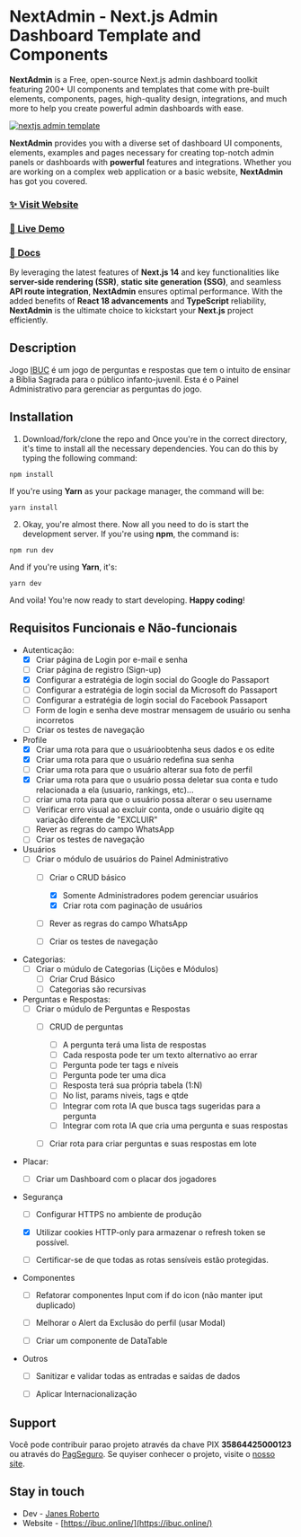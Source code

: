# NextAdmin - Next.js Admin Dashboard Template and Components

**NextAdmin** is a Free, open-source Next.js admin dashboard toolkit featuring 200+ UI components and templates that come with pre-built elements, components, pages, high-quality design, integrations, and much more to help you create powerful admin dashboards with ease.


[![nextjs admin template](https://cdn.pimjo.com/nextadmin-2.png)](https://nextadmin.co/)


**NextAdmin** provides you with a diverse set of dashboard UI components, elements, examples and pages necessary for creating top-notch admin panels or dashboards with **powerful** features and integrations. Whether you are working on a complex web application or a basic website, **NextAdmin** has got you covered.

### [✨ Visit Website](https://nextadmin.co/)
### [🚀 Live Demo](https://demo.nextadmin.co/)
### [📖 Docs](https://docs.nextadmin.co/)

By leveraging the latest features of **Next.js 14** and key functionalities like **server-side rendering (SSR)**, **static site generation (SSG)**, and seamless **API route integration**, **NextAdmin** ensures optimal performance. With the added benefits of **React 18 advancements** and **TypeScript** reliability, **NextAdmin** is the ultimate choice to kickstart your **Next.js** project efficiently.

## Description

Jogo [IBUC](https://ibuc.online) é um jogo de perguntas e respostas que tem o intuito de ensinar a Bíblia Sagrada para o público infanto-juvenil. Esta é o Painel Administrativo para gerenciar as perguntas do jogo.

## Installation

1. Download/fork/clone the repo and Once you're in the correct directory, it's time to install all the necessary dependencies. You can do this by typing the following command:

```
npm install
```
If you're using **Yarn** as your package manager, the command will be:

```
yarn install
```

2. Okay, you're almost there. Now all you need to do is start the development server. If you're using **npm**, the command is:

```
npm run dev
```
And if you're using **Yarn**, it's:

```
yarn dev
```

And voila! You're now ready to start developing. **Happy coding**!

## Requisitos Funcionais e Não-funcionais

- Autenticação:
  - [x] Criar página de Login por e-mail e senha
  - [ ] Criar página de registro (Sign-up)
  - [x] Configurar a estratégia de login social do Google do Passaport
  - [ ] Configurar a estratégia de login social da Microsoft do Passaport
  - [ ] Configurar a estratégia de login social do Facebook Passaport
  - [ ] Form de login e senha deve mostrar mensagem de usuário ou senha incorretos
  - [ ] Criar os testes de navegação

- Profile
  - [x] Criar uma rota para que o usuárioobtenha seus dados e os edite
  - [x] Criar uma rota para que o usuário redefina sua senha
  - [ ] Criar uma rota para que o usuário alterar sua foto de perfil
  - [x] Criar uma rota para que o usuário possa deletar sua conta e tudo relacionada a ela (usuario, rankings, etc)...
  - [ ] criar uma rota para que o usuário possa alterar o seu username
  - [ ] Verificar erro visual ao excluir conta, onde o usuário digite qq variação diferente de "EXCLUIR"
  - [ ] Rever as regras do campo WhatsApp
  - [ ] Criar os testes de navegação

- Usuários
  - [ ] Criar o módulo de usuários do Painel Administrativo
    - [ ] Criar o CRUD básico
      - [x] Somente Administradores podem gerenciar usuários
      - [x] Criar rota com paginação de usuários
    - [ ] Rever as regras do campo WhatsApp
    - [ ] Criar os testes de navegação


- Categorias:
  - [ ] Criar o múdulo de Categorias (Lições e Módulos)
    - [ ] Criar Crud Básico
    - [ ] Categorias são recursivas

- Perguntas e Respostas:
  - [ ] Criar o múdulo de Perguntas e Respostas
    - [ ] CRUD de perguntas
      - [ ] A pergunta terá uma lista de respostas
      - [ ] Cada resposta pode ter um texto alternativo ao errar
      - [ ] Pergunta pode ter tags e níveis
      - [ ] Pergunta pode ter uma dica
      - [ ] Resposta terá sua própria tabela (1:N)
      - [ ] No list, params niveis, tags e qtde
      - [ ] Integrar com rota IA que busca tags sugeridas para a pergunta
      - [ ] Integrar com rota IA que cria uma pergunta e suas respostas
    - [ ] Criar rota para criar perguntas e suas respostas em lote


- Placar:
  - [ ] Criar um Dashboard com o placar dos jogadores


- Segurança
  - [ ] Configurar HTTPS no ambiente de produção
  - [x] Utilizar cookies HTTP-only para armazenar o refresh token se possível.
  - [ ] Certificar-se de que todas as rotas sensíveis estão protegidas.


- Componentes
  - [ ] Refatorar componentes Input com if do icon (não manter iput duplicado)
  - [ ] Melhorar o Alert da Exclusão do perfil (usar Modal)
  - [ ] Criar um componente de DataTable


- Outros
  - [ ] Sanitizar e validar todas as entradas e saídas de dados
  - [ ] Aplicar Internacionalização


## Support

Você pode contribuir parao projeto através da chave PIX <b>35864425000123</b> ou através do [PagSeguro](https://pagseguro.uol.com.br/checkout/nc/nl/donation/sender-identification.jhtml?t=9e355ebc4bbb1c1433326954af3fe964c566452b95b21ce6b6df753a307b0f44&e=true).  Se quyiser conhecer o projeto, visite o [nosso site](https://ibuc.online).

## Stay in touch

- Dev - [Janes Roberto](https://www.linkedin.com/in/janes-roberto-da-costa/)
- Website - [https://ibuc.online/](https://ibuc.online/)
